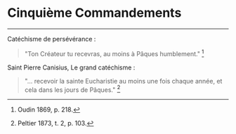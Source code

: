 # Cinquième Commandements

***

Catéchisme de persévérance :

> "Ton Créateur tu recevras, au moins à Pâques humblement." [^1]

[^1]: Oudin 1869, p. 218.

Saint Pierre Canisius, Le grand catéchisme :

> "... recevoir la sainte Eucharistie au moins une fois chaque année, et cela dans les jours de Pâques." [^2]

[^2]: Peltier 1873, t. 2, p. 103.


